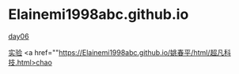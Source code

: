 # Elainemi1998abc.github.io
<a href="https://elainemi1998abc.github.io/%E5%A7%9A%E6%98%A5%E5%B9%B3/html/client.html">day06</a>

<a href="https://Elainemi1998abc.github.io/shiyan/index2.html">实验</a>
<a href=""https://Elainemi1998abc.github.io/姚春平/html/超凡科技.html>chao</a>
